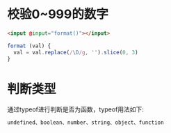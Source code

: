 # 校验0~999的数字
```html
<input @input="format()"></input>
```
```js
format (val) {
  val = val.replace(/\D/g, '').slice(0, 3)
}
```

# 判断类型
通过typeof进行判断是否为函数，typeof用法如下:
```js
undefined、boolean、number、string、object、function
```
